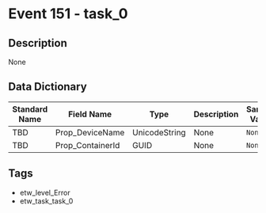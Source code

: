 # Event 151 - task_0

## Description
None

## Data Dictionary
|Standard Name|Field Name|Type|Description|Sample Value|
|---|---|---|---|---|
|TBD|Prop_DeviceName|UnicodeString|None|`None`|
|TBD|Prop_ContainerId|GUID|None|`None`|

## Tags
* etw_level_Error
* etw_task_task_0